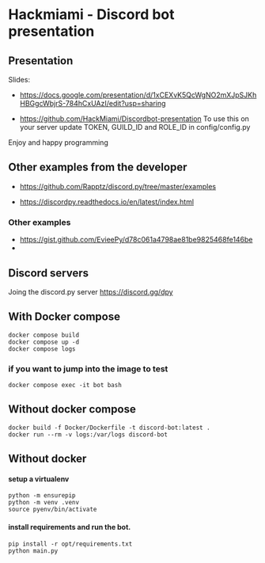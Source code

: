# Hackmiami - Discord bot presentation

## Presentation
Slides:
- https://docs.google.com/presentation/d/1xCEXvK5QcWgNO2mXJpSJKhHBGgcWbjrS-784hCxUAzI/edit?usp=sharing

- https://github.com/HackMiami/Discordbot-presentation
To use this on your server update TOKEN, GUILD_ID and ROLE_ID in config/config.py

Enjoy and happy programming

## Other examples from the developer
- https://github.com/Rapptz/discord.py/tree/master/examples

- https://discordpy.readthedocs.io/en/latest/index.html

### Other examples
- https://gist.github.com/EvieePy/d78c061a4798ae81be9825468fe146be
-
## Discord servers
Joing the discord.py server https://discord.gg/dpy


## With Docker compose

```
docker compose build
docker compose up -d
docker compose logs
```
### if you want to jump into the image to test

```
docker compose exec -it bot bash
```
## Without docker compose

```
docker build -f Docker/Dockerfile -t discord-bot:latest .
docker run --rm -v logs:/var/logs discord-bot
```

## Without docker

#### setup a virtualenv

```
python -m ensurepip
python -m venv .venv
source pyenv/bin/activate
```

#### install requirements and run the bot.
```
pip install -r opt/requirements.txt
python main.py
```
